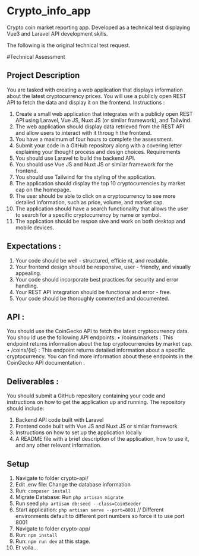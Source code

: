 # Crypto_info_app
Crypto coin market reporting app.  Developed as a technical test displaying Vue3 and Laravel API development skills.

The following is the original technical test request.

#Technical Assessment

## Project Description
You are tasked with creating a web application that displays	information about the latest 
cryptocurrency prices. You will use a publicly open REST API to fetch the data and display it 
on the frontend.
Instructions	:
1. Create a small web application that integrates with a publicly open REST API using 
Laravel, Vue JS, Nuxt JS (or similar framework), and Tailwind.
2. The web application should display data retrieved from the REST API and allow users 
to interact with it throug	h the frontend.
3. You have a maximum of four hours to complete the assessment.
4. Submit your code in a GitHub repository along with a covering letter explaining your 
thought process and design choices.
Requirements
1. You should use Laravel to build the backend API.
2. You should use Vue JS and Nuxt JS or similar framework for the frontend.
3. You should use Tailwind for the styling of the application.
4. The application should display the top 10 cryptocurrencies by market cap on the 
homepage.
5. The user should be able to click 	on a cryptocurrency to see more detailed 
information, such as price, volume, and market cap.
6. The application should have a search functionality that allows the user to search for 
a specific cryptocurrency by name or symbol.
7. The application should be respon	sive and work on both desktop and mobile devices.
## Expectations	:
1. Your code should be well	- structured, efficie	nt, and readable.
2. Your frontend design should be responsive, user	- friendly, and visually appealing.
3. Your code should incorporate best practices for security and error handling.
4. Your REST API integration should be functional and error	- free.
5. Your code should	be thoroughly commented and documented.​
## API :
You should use the 	CoinGecko API	to fetch the latest cryptocurrency data.
You shou ld use the following API endpoints:
• /coins/markets	: This endpoint returns information about the top cryptocurrencies by 
market cap.
• /coins/{id}	: This endpoint returns detailed information about a specific 
cryptocurrency.
You can find more information about these endpoints in the 	CoinGecko API documentation	.
## Deliverables	:
You should submit a GitHub repository containing your code and instructions 	on how to get 
the application up and running. The repository should include:
1. Backend API code built with Laravel
2. Frontend code built with Vue JS and Nuxt JS or similar framework
3. Instructions on how to set up the application locally
4. A README file with a brief description of the application, how to use it, and any 
other relevant information.

## Setup
1. Navigate to folder crypto-api/
2. Edit .env file: Change the database information
3. Run: `composer install`
4. Migrate Database: Run `php artisan migrate`
5. Run seed `php artisan db:seed --class=CoinSeeder`
6. Start application: `php artisan serve --port=8001` // Different environments default to different port numbers so force it to use port 8001
7. Navigate to folder crypto-app/
8. Run: `npm install`
9. Run: `npm run dev` at this stage.
10. Et voila...



